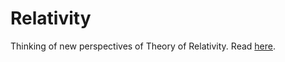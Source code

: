 # Relativity
Thinking of new perspectives of Theory of Relativity. Read [here](https://superjpcoder.github.io/Relativity/).
